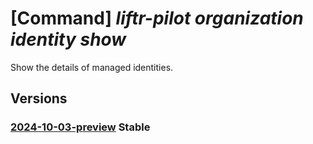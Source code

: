 # [Command] _liftr-pilot organization identity show_

Show the details of managed identities.

## Versions

### [2024-10-03-preview](/Resources/mgmt-plane/L3N1YnNjcmlwdGlvbnMve30vcmVzb3VyY2Vncm91cHMve30vcHJvdmlkZXJzL21pY3Jvc29mdC5saWZ0cnBpbG90L29yZ2FuaXphdGlvbnMve30=/2024-10-03-preview.xml) **Stable**

<!-- mgmt-plane /subscriptions/{}/resourcegroups/{}/providers/microsoft.liftrpilot/organizations/{} 2024-10-03-preview identity -->
